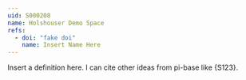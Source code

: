 ```yaml
---
uid: S000208
name: Holshouser Demo Space
refs:
  - doi: "fake doi"
    name: Insert Name Here
---
```


Insert a definition here. I can cite other ideas from pi-base like {S123}.

